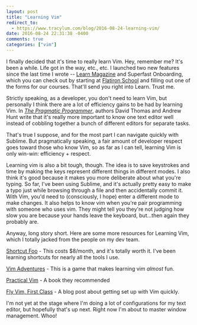```yaml
---
layout: post
title: "Learning Vim"
redirect_to:
  - https://www.tracylum.com/blog/2016-08-24-learning-vim/
date: 2016-08-24 22:31:38 -0400
comments: true
categories: ["vim"]
---
```


I finally decided that it's time to really learn Vim. Hey, remember me? It's been a while. Life got in the way, etc., etc. I launched two new features since the last time I wrote -- [Learn Magazine](http://learn.co/magazine) and Superfast Onboarding, which you can check out by starting at [Flatiron School](http://www.flatironschool.com) and filling out one of the forms for our courses. That'll send you right into Learn. Trust me.  

Strictly speaking, as a developer, you don't need to learn Vim, but personally I think there are a lot of efficiency gains to be had by learning Vim. In [*The Pragmatic Programmer*](https://www.amazon.com/Pragmatic-Programmer-Journeyman-Master/dp/020161622X), authors David Thomas and Andrew Hunt write that it's really more important to know one text editor well instead of cobbling together a bunch of different editors for separate tasks. 

That's true I suppose, and for the most part I can navigate quickly with Sublime. But pragmatically speaking, a fair amount of developer respect goes toward those who know Vim, so as far as I can tell, learning Vim is only win-win: efficiency + respect. 

Learning vim is also a bit tough, though. The idea is to save keystrokes and time by making the keys represent different things in different modes. I also think it's good because it makes you more deliberate about what you're typing. So far, I've been using Sublime, and it's actually pretty easy to make a typo just while browsing through a file and then accidentally commit it. With Vim, you'd need to (consciously, I hope) enter a different mode to make changes. It also helps to know vim when you're pair programming with someone who uses vim. They might tell you they're not judging how slow you are because your hands leave the keyboard, but...then again they probably are. 

Anyway, long story short. Here are some more resources for Learning Vim, which I totally jacked from the people on my dev team. 

[Shortcut Foo](http://www.shortcutfoo.com) - This costs $8/month, and it's totally worth it. I've been learning shortcuts for nearly all the tools I use.

[Vim Adventures](http://vim-adventures.com/) - This is a game that makes learning vim *almost* fun. 

[Practical Vim](https://www.amazon.com/Practical-Vim-Edit-Speed-Thought/dp/1680501275/ref=sr_1_1?s=books&ie=UTF8&qid=1472092946&sr=1-1&keywords=practical+vim) - A book they recommended

[Fly Vim, First Class](https://corner.squareup.com/2013/08/fly-vim-first-class.html) - A blog post about getting set up with Vim quickly.

I'm not yet at the stage where I'm doing a lot of configurations for my text editor, but hopefully that's up next. Right now I'm about to master window management. Whoo!


